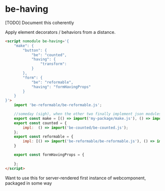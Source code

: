 # be-having

[TODO] Document this coherently

Apply element decorators / behaviors from a distance.

```html
<script nomodule be-having='{
    "make": {
        "button": {
            "be": "counted",
            "having": {
                "transform": 
            }
        },
        "form": {
            "be": "reformable",
            "having": "formHavingProps"
        }
    }
}'> 
    import 'be-reformable/be-reformable.js';

    //someday (sigh), when the other two finally implement json modules, can switch to json
    export const make = [() => import('my-package/make.js'), () => import('https://esm.run/my-package@0.0.123/make.js')]; 
    export const counted = {
        impl:  () => import('be-counted/be-counted.js');
    };
    export const reformable = {
        impl: [() => import('be-reformable/be-reformable.js'), () => import('https://esm.run/be-reformable@0.0.23')]
    }

    export const formHavingProps = {
        
    };
</script>
```

Want to use this for server-rendered first instance of webcomponent, packaged in some way 